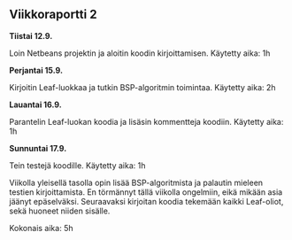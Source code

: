## Viikkoraportti 2

**Tiistai 12.9.**

Loin Netbeans projektin ja aloitin koodin kirjoittamisen. 
Käytetty aika: 1h

**Perjantai 15.9.**

Kirjoitin Leaf-luokkaa ja tutkin BSP-algoritmin toimintaa.
Käytetty aika: 2h

**Lauantai 16.9.**

Parantelin Leaf-luokan koodia ja lisäsin kommentteja koodiin.
Käytetty aika: 1h

**Sunnuntai 17.9.**

Tein testejä koodille.
Käytetty aika: 1h


Viikolla yleisellä tasolla opin lisää BSP-algoritmista ja palautin mieleen testien kirjoittamista. En törmännyt tällä viikolla ongelmiin, eikä mikään asia jäänyt epäselväksi. Seuraavaksi kirjoitan koodia tekemään kaikki Leaf-oliot, sekä huoneet niiden sisälle.


Kokonais aika: 5h
